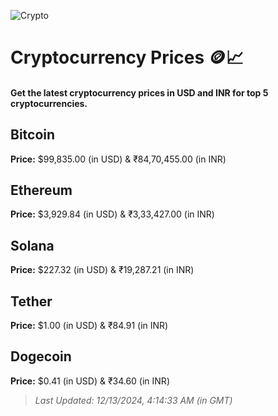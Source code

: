
![Crypto](https://www.techguide.com.au/wp-content/uploads/2020/11/crypto3.jpeg)

# Cryptocurrency Prices 🪙📈

#### Get the latest cryptocurrency prices in USD and INR for top 5 cryptocurrencies.

## Bitcoin

**Price:** $99,835.00 (in USD) & ₹84,70,455.00 (in INR)

## Ethereum

**Price:** $3,929.84 (in USD) & ₹3,33,427.00 (in INR)

## Solana

**Price:** $227.32 (in USD) & ₹19,287.21 (in INR)

## Tether

**Price:** $1.00 (in USD) & ₹84.91 (in INR)

## Dogecoin

**Price:** $0.41 (in USD) & ₹34.60 (in INR)

> _Last Updated: 12/13/2024, 4:14:33 AM (in GMT)_
